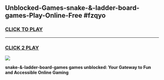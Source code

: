 
## Unblocked-Games-snake-&-ladder-board-games-Play-Online-Free #fzqyo
<h3>
<a href="https://us.freeplayer.one?title=snake-&-ladder-board-games&ref=10M">CLICK TO PLAY</a></h3>
<hr>

<h3>
<a href="https://us.freeplayer.one?title=snake-&-ladder-board-games&ref=10M">CLICK 2 PLAY</a>
  
</h3>

<a href="https://us.freeplayer.one?title=snake-&-ladder-board-games&ref=10M"><img src="https://clearcache.store/games.png"></a>


**snake-&-ladder-board-games games unblocked: Your Gateway to Fun and Accessible Online Gaming**
